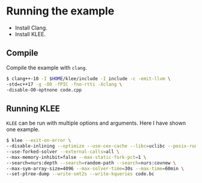 # Running the example

- Install Clang.
- Install KLEE.

## Compile

Compile the example with `clang`. 

```bash
$ clang++-10 -I $HOME/klee/include -I include -c -emit-llvm \
-std=c++17 -g -O0 -fPIC -fno-rtti -Xclang \
-disable-O0-optnone code.cpp
```

## Running KLEE

`KLEE` can be run with multiple options and arguments. Here I have shown one example. 

```bash 
$ klee --exit-on-error \
--disable-inlining --optimize --use-cex-cache --libc=uclibc --posix-runtime \
--use-forked-solver --external-calls=all \
--max-memory-inhibit=false --max-static-fork-pct=1 \
--search=nurs:depth --search=random-path --search=nurs:covnew \
--max-sym-array-size=4096 --max-solver-time=30s --max-time=60min \
--set-ptree-dump --write-smt2s --write-kqueries code.bc
```
